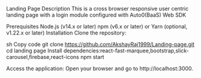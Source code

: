 Landing Page
Description
This is a cross browser  responsive user centric landing page with a login module configured with Auto0(BaaS) Web SDK

Prerequisites
Node.js (v14.x or later)
npm (v6.x or later) or Yarn (optional, v1.22.x or later)
Installation
Clone the repository:

sh
Copy code
git clone https://github.com/AkshayRaj1999/Landing-page.git
cd landing page
Install dependencies:react-fast-marquee,bootstrap,slick-carousel,firebase,react-icons
npm start

Access the application:
Open your browser and go to http://localhost:3000.
